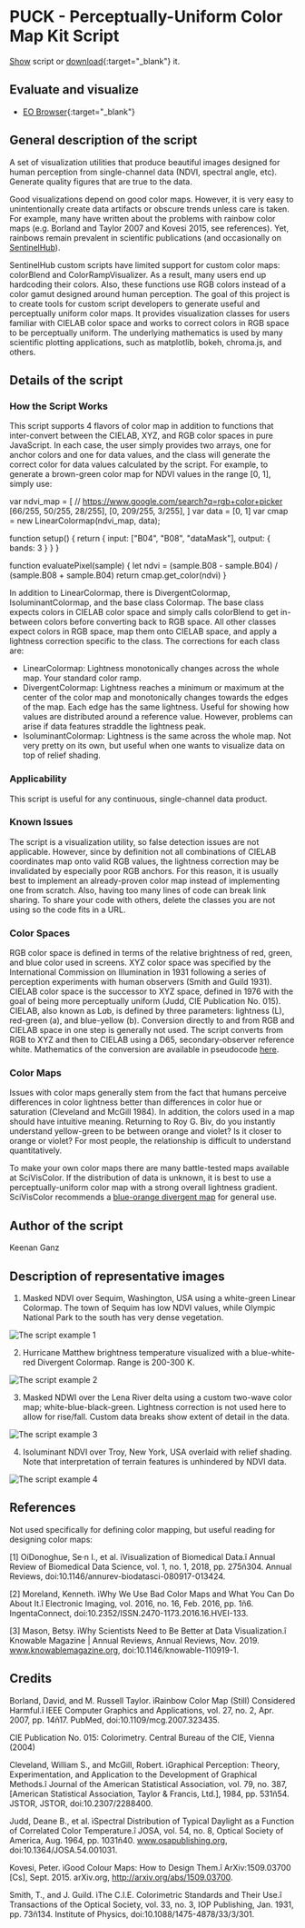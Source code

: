 # PUCK - Perceptually-Uniform Color Map Kit Script

<a href="#" id='togglescript'>Show</a> script or [download](script.js){:target="_blank"} it.
<div id='script_view' style="display:none">
{% highlight javascript %}
{% include_relative script.js %}
{% endhighlight %}
</div>

## Evaluate and visualize   
 - [EO Browser](https://tinyurl.com/y6b5hevs){:target="_blank"} 


## General description of the script

A set of visualization utilities that produce beautiful images designed for human perception from single-channel data (NDVI, spectral angle, etc). Generate quality figures that are true to the data.

Good visualizations depend on good color maps. However, it is very easy to unintentionally create data artifacts or obscure trends unless care is taken. For example, many have written about the problems with rainbow color maps (e.g. Borland and Taylor 2007 and Kovesi 2015, see references). Yet, rainbows remain prevalent in scientific publications (and occasionally on [SentinelHub](https://tinyurl.com/y34rkknf)).

SentinelHub custom scripts have limited support for custom color maps: colorBlend and ColorRampVisualizer. As a result, many users end up hardcoding their colors. Also, these functions use RGB colors instead of a color gamut designed around human perception. The goal of this project is to create tools for custom script developers to generate useful and perceptually uniform color maps. It provides visualization classes for users familiar with CIELAB color space and works to correct colors in RGB space to be perceptually uniform. The underlying mathematics is used by many scientific plotting applications, such as matplotlib, bokeh, chroma.js, and others.

## Details of the script

### How the Script Works
This script supports 4 flavors of color map in addition to functions that inter-convert between the CIELAB, XYZ, and RGB color spaces in pure JavaScript. In each case, the user simply provides two arrays, one for anchor colors and one for data values, and the class will generate the correct color for data values calculated by the script. For example, to generate a brown-green color map for NDVI values in the range [0, 1], simply use:

var ndvi_map = [
  // https://www.google.com/search?q=rgb+color+picker
  [66/255, 50/255, 28/255],
  [0, 209/255, 3/255],
]
var data = [0, 1]
var cmap = new LinearColormap(ndvi_map, data);

function setup() {
  return { 
      input: ["B04", "B08", "dataMask"],
      output: { bands: 3 }
  }
}

function evaluatePixel(sample) {
  let ndvi = (sample.B08 - sample.B04) / (sample.B08 + sample.B04)
  return cmap.get_color(ndvi)
}

In addition to LinearColormap, there is DivergentColormap, IsoluminantColormap, and the base class Colormap. The base class expects colors in CIELAB color space and simply calls colorBlend to get in-between colors before converting back to RGB space. All other classes expect colors in RGB space, map them onto CIELAB space, and apply a lightness correction specific to the class. The corrections for each class are:
 - LinearColormap: Lightness monotonically changes across the whole map. Your standard color ramp.
 - DivergentColormap: Lightness reaches a minimum or maximum at the center of the color map and monotonically changes towards the edges of the map. Each edge has the same lightness. Useful for showing how values are distributed around a reference value. However, problems can arise if data features straddle the lightness peak.
 - IsoluminantColormap: Lightness is the same across the whole map. Not very pretty on its own, but useful when one wants to visualize data on top of relief shading.

### Applicability
This script is useful for any continuous, single-channel data product.

### Known Issues
The script is a visualization utility, so false detection issues are not applicable. However, since by definition not all combinations of CIELAB coordinates map onto valid RGB values, the lightness correction may be invalidated by especially poor RGB anchors. For this reason, it is usually best to implement an already-proven color map instead of implementing one from scratch. Also, having too many lines of code can break link sharing. To share your code with others, delete the classes you are not using so the code fits in a URL.

### Color Spaces
RGB color space is defined in terms of the relative brightness of red, green, and blue color used in screens. XYZ color space was specified by the International Commission on Illumination in 1931 following a series of perception experiments with human observers (Smith and Guild 1931). CIELAB color space is the successor to XYZ space, defined in 1976 with the goal of being more perceptually uniform (Judd, CIE Publication No. 015). CIELAB, also known as L*a*b, is defined by three parameters: lightness (L), red-green (a), and blue-yellow (b). Conversion directly to and from RGB and CIELAB space in one step is generally not used. The script converts from RGB to XYZ and then to CIELAB using a D65, secondary-observer reference white. Mathematics of the conversion are available in pseudocode [here](https://www.easyrgb.com/en/math.php). 

### Color Maps
Issues with color maps generally stem from the fact that humans perceive differences in color lightness better than differences in color hue or saturation (Cleveland and McGill 1984). In addition, the colors used in a map should have intuitive meaning. Returning to Roy G. Biv, do you instantly understand yellow-green to be between orange and violet? Is it closer to orange or violet? For most people, the relationship is difficult to understand quantitatively.

To make your own color maps there are many battle-tested maps available at SciVisColor. If the distribution of data is unknown, it is best to use a perceptually-uniform color map with a strong overall lightness gradient. SciVisColor recommends a [blue-orange divergent map](https://sciviscolor.org/home/colormaps/contrasting-divergent-colormaps/) for general use.

## Author of the script

Keenan Ganz

## Description of representative images

1) Masked NDVI over Sequim, Washington, USA using a white-green Linear Colormap. The town of Sequim has low NDVI values, while Olympic National Park to the south has very dense vegetation.

![The script example 1](fig/sequim_ndvi.jpg)

2) Hurricane Matthew brightness temperature visualized with a blue-white-red Divergent Colormap. Range is 200-300 K.

![The script example 2](fig/hurricane_matthew_temperature.jpg)

3) Masked NDWI over the Lena River delta using a custom two-wave color map; white-blue-black-green. Lightness correction is not used here to allow for rise/fall. Custom data breaks show extent of detail in the data.

![The script example 3](fig/lena_ndwi.jpg)

4) Isoluminant NDVI over Troy, New York, USA overlaid with relief shading. Note that interpretation of terrain features is unhindered by NDVI data.

![The script example 4](fig/qgis_isoluminant.jpg)

## References

Not used specifically for defining color mapping, but useful reading for designing color maps:

[1] OíDonoghue, Se·n I., et al. ìVisualization of Biomedical Data.î Annual Review of Biomedical Data Science, vol. 1, no. 1, 2018, pp. 275ñ304. Annual Reviews, doi:10.1146/annurev-biodatasci-080917-013424.

[2] Moreland, Kenneth. ìWhy We Use Bad Color Maps and What You Can Do About It.î Electronic Imaging, vol. 2016, no. 16, Feb. 2016, pp. 1ñ6. IngentaConnect, doi:10.2352/ISSN.2470-1173.2016.16.HVEI-133.

[3] Mason, Betsy. ìWhy Scientists Need to Be Better at Data Visualization.î Knowable Magazine | Annual Reviews, Annual Reviews, Nov. 2019. www.knowablemagazine.org, doi:10.1146/knowable-110919-1.

## Credits

Borland, David, and M. Russell Taylor. ìRainbow Color Map (Still) Considered Harmful.î IEEE Computer Graphics and Applications, vol. 27, no. 2, Apr. 2007, pp. 14ñ17. PubMed, doi:10.1109/mcg.2007.323435.

CIE Publication No. 015: Colorimetry. Central Bureau of the CIE, Vienna (2004)

Cleveland, William S., and McGill, Robert. ìGraphical Perception: Theory, Experimentation, and Application to the Development of Graphical Methods.î Journal of the American Statistical Association, vol. 79, no. 387, [American Statistical Association, Taylor & Francis, Ltd.], 1984, pp. 531ñ54. JSTOR, JSTOR, doi:10.2307/2288400.

Judd, Deane B., et al. ìSpectral Distribution of Typical Daylight as a Function of Correlated Color Temperature.î JOSA, vol. 54, no. 8, Optical Society of America, Aug. 1964, pp. 1031ñ40. www.osapublishing.org, doi:10.1364/JOSA.54.001031.

Kovesi, Peter. ìGood Colour Maps: How to Design Them.î ArXiv:1509.03700 [Cs], Sept. 2015. arXiv.org, http://arxiv.org/abs/1509.03700.

Smith, T., and J. Guild. ìThe C.I.E. Colorimetric Standards and Their Use.î Transactions of the Optical Society, vol. 33, no. 3, IOP Publishing, Jan. 1931, pp. 73ñ134. Institute of Physics, doi:10.1088/1475-4878/33/3/301.